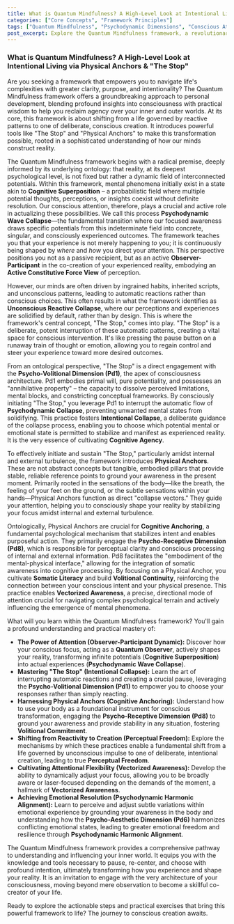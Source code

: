 ```yaml
---
title: What is Quantum Mindfulness? A High-Level Look at Intentional Living via Physical Anchors & "The Stop"
categories: ["Core Concepts", "Framework Principles"]
tags: ["Quantum Mindfulness", "Psychodynamic Dimensions", "Conscious Attention", "Reality Construction", "Self-Mastery", "Cognitive Agency", "Emotional Regulation", "Mindful Living", "Intentional Living", "Mental Models"]
post_excerpt: Explore the Quantum Mindfulness framework, a revolutionary approach to personal development that empowers individuals to consciously shape their reality. Learn about key concepts like "Psychodynamic Wave Collapse," the transformative power of "The Stop," and the grounding influence of "Physical Anchors" in shifting from reactive patterns to deliberate, intentional creation.
---
```


### What is Quantum Mindfulness? A High-Level Look at Intentional Living via Physical Anchors & "The Stop"

Are you seeking a framework that empowers you to navigate life's complexities with greater clarity, purpose, and intentionality? The Quantum Mindfulness framework offers a groundbreaking approach to personal development, blending profound insights into consciousness with practical wisdom to help you reclaim agency over your inner and outer worlds. At its core, this framework is about shifting from a life governed by reactive patterns to one of deliberate, conscious creation. It introduces powerful tools like "The Stop" and "Physical Anchors" to make this transformation possible, rooted in a sophisticated understanding of how our minds construct reality.

The Quantum Mindfulness framework begins with a radical premise, deeply informed by its underlying ontology: that reality, at its deepest psychological level, is not fixed but rather a dynamic field of interconnected potentials. Within this framework, mental phenomena initially exist in a state akin to **Cognitive Superposition** – a probabilistic field where multiple potential thoughts, perceptions, or insights coexist without definite resolution. Our conscious attention, therefore, plays a crucial and active role in actualizing these possibilities. We call this process **Psychodynamic Wave Collapse**—the fundamental transition where our focused awareness draws specific potentials from this indeterminate field into concrete, singular, and consciously experienced outcomes. The framework teaches you that your experience is not merely happening *to* you; it is continuously being shaped by *where* and *how* you direct your attention. This perspective positions you not as a passive recipient, but as an active **Observer-Participant** in the co-creation of your experienced reality, embodying an **Active Constitutive Force View** of perception.

However, our minds are often driven by ingrained habits, inherited scripts, and unconscious patterns, leading to automatic reactions rather than conscious choices. This often results in what the framework identifies as **Unconscious Reactive Collapse**, where our perceptions and experiences are solidified by default, rather than by design. This is where the framework's central concept, "The Stop," comes into play. "The Stop" is a deliberate, potent interruption of these automatic patterns, creating a vital space for conscious intervention. It's like pressing the pause button on a runaway train of thought or emotion, allowing you to regain control and steer your experience toward more desired outcomes.

From an ontological perspective, "The Stop" is a direct engagement with the **Psycho-Volitional Dimension (Pd1)**, the apex of consciousness architecture. Pd1 embodies primal will, pure potentiality, and possesses an "annihilative property" – the capacity to dissolve perceived limitations, mental blocks, and constricting conceptual frameworks. By consciously initiating "The Stop," you leverage Pd1 to interrupt the automatic flow of **Psychodynamic Collapse**, preventing unwanted mental states from solidifying. This practice fosters **Intentional Collapse**, a deliberate guidance of the collapse process, enabling you to choose which potential mental or emotional state is permitted to stabilize and manifest as experienced reality. It is the very essence of cultivating **Cognitive Agency**.

To effectively initiate and sustain "The Stop," particularly amidst internal and external turbulence, the framework introduces **Physical Anchors**. These are not abstract concepts but tangible, embodied pillars that provide stable, reliable reference points to ground your awareness in the present moment. Primarily rooted in the sensations of the body—like the breath, the feeling of your feet on the ground, or the subtle sensations within your hands—Physical Anchors function as direct "collapse vectors." They guide your attention, helping you to consciously shape your reality by stabilizing your focus amidst internal and external turbulence.

Ontologically, Physical Anchors are crucial for **Cognitive Anchoring**, a fundamental psychological mechanism that stabilizes intent and enables purposeful action. They primarily engage the **Psycho-Receptive Dimension (Pd8)**, which is responsible for perceptual clarity and conscious processing of internal and external information. Pd8 facilitates the "embodiment of the mental-physical interface," allowing for the integration of somatic awareness into cognitive processing. By focusing on a Physical Anchor, you cultivate **Somatic Literacy** and build **Volitional Continuity**, reinforcing the connection between your conscious intent and your physical presence. This practice enables **Vectorized Awareness**, a precise, directional mode of attention crucial for navigating complex psychological terrain and actively influencing the emergence of mental phenomena.

What will you learn within the Quantum Mindfulness framework? You'll gain a profound understanding and practical mastery of:

*   **The Power of Attention (Observer-Participant Dynamic):** Discover how your conscious focus, acting as a **Quantum Observer**, actively shapes your reality, transforming infinite potentials (**Cognitive Superposition**) into actual experiences (**Psychodynamic Wave Collapse**).
*   **Mastering "The Stop" (Intentional Collapse):** Learn the art of interrupting automatic reactions and creating a crucial pause, leveraging the **Psycho-Volitional Dimension (Pd1)** to empower you to choose your responses rather than simply reacting.
*   **Harnessing Physical Anchors (Cognitive Anchoring):** Understand how to use your body as a foundational instrument for conscious transformation, engaging the **Psycho-Receptive Dimension (Pd8)** to ground your awareness and provide stability in any situation, fostering **Volitional Commitment**.
*   **Shifting from Reactivity to Creation (Perceptual Freedom):** Explore the mechanisms by which these practices enable a fundamental shift from a life governed by unconscious impulse to one of deliberate, intentional creation, leading to true **Perceptual Freedom**.
*   **Cultivating Attentional Flexibility (Vectorized Awareness):** Develop the ability to dynamically adjust your focus, allowing you to be broadly aware or laser-focused depending on the demands of the moment, a hallmark of **Vectorized Awareness**.
*   **Achieving Emotional Resolution (Psychodynamic Harmonic Alignment):** Learn to perceive and adjust subtle variations within emotional experience by grounding your awareness in the body and understanding how the **Psycho-Aesthetic Dimension (Pd6)** harmonizes conflicting emotional states, leading to greater emotional freedom and resilience through **Psychodynamic Harmonic Alignment**.

The Quantum Mindfulness framework provides a comprehensive pathway to understanding and influencing your inner world. It equips you with the knowledge and tools necessary to pause, re-center, and choose with profound intention, ultimately transforming how you experience and shape your reality. It is an invitation to engage with the very architecture of your consciousness, moving beyond mere observation to become a skillful co-creator of your life.

Ready to explore the actionable steps and practical exercises that bring this powerful framework to life? The journey to conscious creation awaits.